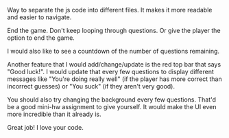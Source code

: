 Way to separate the js code into different files. It makes it more readable and easier to navigate.

End the game. Don't keep looping through questions. Or give the player the option to end the game.

I would also like to see a countdown of the number of questions remaining.

Another feature that I would add/change/update is the red top bar that says "Good luck!". I would update that every few questions to display different messages like "You're doing really well" (if the player has more correct than incorrect guesses) or "You suck" (if they aren't very good). 

You should also try changing the background every few questions. That'd be a good mini-hw assignment to give yourself. It would make the UI even more incredible than it already is. 

Great job! I love your code. 